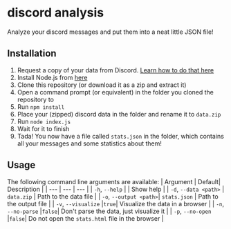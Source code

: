 # discord analysis

Analyze your discord messages and put them into a neat little JSON file!

## Installation

1. Request a copy of your data from Discord. [Learn how to do that here](https://support.discord.com/hc/en-us/articles/360004027692-Requesting-a-Copy-of-your-Data)
1. Install Node.js from [here](https://nodejs.org/en/download/)
1. Clone this repository (or download it as a zip and extract it)
1. Open a command prompt (or equivalent) in the folder you cloned the repository to
1. Run `npm install`
1. Place your (zipped) discord data in the folder and rename it to `data.zip`
1. Run `node index.js`
1. Wait for it to finish
1. Tada! You now have a file called `stats.json` in the folder, which contains all your messages and some statistics about them!

## Usage

The following command line arguments are available:
| Argument | Default| Description |
| --- | --- | --- |
| `-h`, `--help` | | Show help |
| `-d`, `--data <path>` | `data.zip` | Path to the data file |
| `-o`, `--output <path>`| `stats.json` | Path to the output file |
| `-v`, `--visualize` |`true`| Visualize the data in a browser |
| `-n`, `--no-parse` |`false`| Don't parse the data, just visualize it |
| `-p`, `--no-open` |`false`| Do not open the `stats.html` file in the browser |
